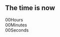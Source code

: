 
<html>
<head>
<meta charset="utf-8">
<title>Clock</title>
<link rel="stylesheet" href="clock.css">
</head>

<body>
	<div id="clock">
		<h2>The time is now</h2>
		<div id="time">
			<div><span id="hour">00</span><span>Hours</span></div>
			<div><span id="minutes">00</span><span>Minutes</span></div>
			<div><span id="seconds">00</span><span>Seconds</span></div>
		</div>
	</div>
	
<script type="text/javascript">
	function clock(){
		
		var hours = document.getElementById('hour');
		var minutes = document.getElementById('minutes');
		var seconds = document.getElementById('seconds');
		
		var h = new Date().getHours();
		var m = new Date().getMinutes();
		var s = new Date().getSeconds();
		
		hours.innerHTML = h;
		minutes.innerHTML = m;
		seconds.innerHTML = s;
		
	}
		
		var interval = setInterval(clock, 1000);
</script>
</body>
</html>
